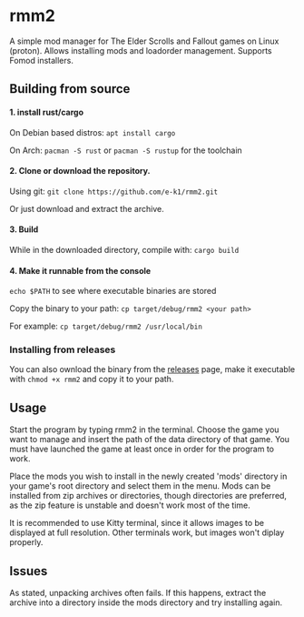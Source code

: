 # rmm2
A simple mod manager for The Elder Scrolls and Fallout games on Linux (proton). Allows installing mods and loadorder management. Supports Fomod installers.

## Building from source
#### 1. install rust/cargo

On Debian based distros: `apt install cargo`

On Arch: `pacman -S rust` or `pacman -S rustup` for the toolchain

#### 2. Clone or download the repository. 

Using git: `git clone https://github.com/e-k1/rmm2.git`

Or just download and extract the archive.

#### 3. Build

While in the downloaded directory, compile with: `cargo build`

#### 4. Make it runnable from the console

`echo $PATH` to see where executable binaries are stored

Copy the binary to your path: `cp target/debug/rmm2 <your path>`

For example: `cp target/debug/rmm2 /usr/local/bin`

### Installing from releases

You can also ownload the binary from the [releases](https://github.com/e-k1/rmm2/releases) page, make it executable with `chmod +x rmm2` and copy it to your path.

## Usage

Start the program by typing rmm2 in the terminal. Choose the game you want to manage and insert the path of the data directory of that game. You must have launched the game at least once in order for the program to work. 

Place the mods you wish to install in the newly created 'mods' directory in your game's root directory and select them in the menu. Mods can be installed from zip archives or directories, though directories are preferred, as the zip feature is unstable and doesn't work most of the time. 

It is recommended to use Kitty terminal, since it allows images to be displayed at full resolution. Other terminals work, but images won't diplay properly.


## Issues

As stated, unpacking archives often fails. If this happens, extract the archive into a directory inside the mods directory and try installing again.

